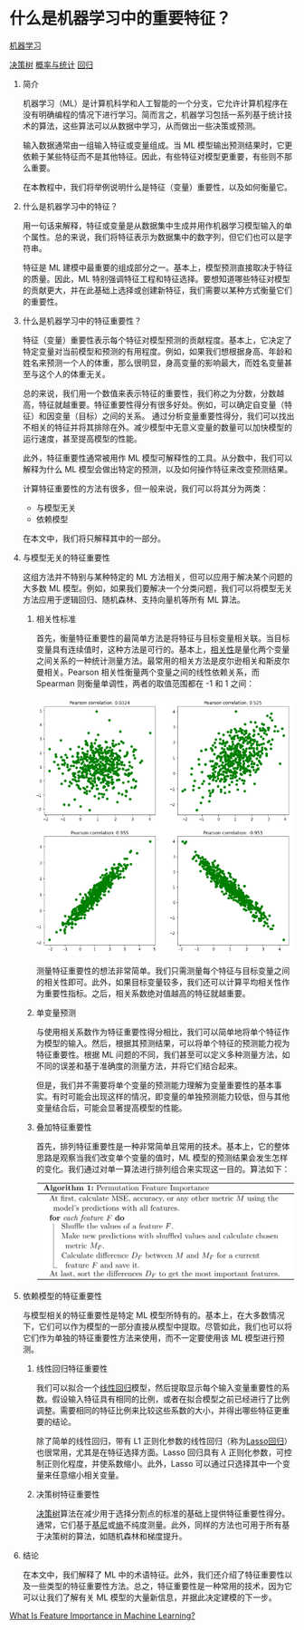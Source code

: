 # 什么是机器学习中的重要特征？

[机器学习](https://www.baeldung.com/cs/category/ai/ml)

[决策树](https://www.baeldung.com/cs/tag/decision-trees) [概率与统计](https://www.baeldung.com/cs/tag/probability-and-statistics) [回归](https://www.baeldung.com/cs/tag/regression)

1. 简介

    机器学习（ML）是计算机科学和人工智能的一个分支，它允许计算机程序在没有明确编程的情况下进行学习。简而言之，机器学习包括一系列基于统计技术的算法，这些算法可以从数据中学习，从而做出一些决策或预测。

    输入数据通常由一组输入特征或变量组成。当 ML 模型输出预测结果时，它更依赖于某些特征而不是其他特征。因此，有些特征对模型更重要，有些则不那么重要。

    在本教程中，我们将举例说明什么是特征（变量）重要性，以及如何衡量它。

2. 什么是机器学习中的特征？

    用一句话来解释，特征或变量是从数据集中生成并用作机器学习模型输入的单个属性。总的来说，我们将特征表示为数据集中的数字列，但它们也可以是字符串。

    特征是 ML 建模中最重要的组成部分之一。基本上，模型预测直接取决于特征的质量。因此，ML 特别强调特征工程和特征选择。要想知道哪些特征对模型的贡献更大，并在此基础上选择或创建新特征，我们需要以某种方式衡量它们的重要性。

3. 什么是机器学习中的特征重要性？

    特征（变量）重要性表示每个特征对模型预测的贡献程度。基本上，它决定了特定变量对当前模型和预测的有用程度。例如，如果我们想根据身高、年龄和姓名来预测一个人的体重，那么很明显，身高变量的影响最大，而姓名变量甚至与这个人的体重无关。

    总的来说，我们用一个数值来表示特征的重要性，我们称之为分数，分数越高，特征就越重要。特征重要性得分有很多好处。例如，可以确定自变量（特征）和因变量（目标）之间的关系。 通过分析变量重要性得分，我们可以找出不相关的特征并将其排除在外。减少模型中无意义变量的数量可以加快模型的运行速度，甚至提高模型的性能。

    此外，特征重要性通常被用作 ML 模型可解释性的工具。从分数中，我们可以解释为什么 ML 模型会做出特定的预测，以及如何操作特征来改变预测结果。

    计算特征重要性的方法有很多，但一般来说，我们可以将其分为两类：

    - 与模型无关
    - 依赖模型

    在本文中，我们将只解释其中的一部分。

4. 与模型无关的特征重要性

    这组方法并不特别与某种特定的 ML 方法相关，但可以应用于解决某个问题的大多数 ML 模型。例如，如果我们要解决一个分类问题，我们可以将模型无关方法应用于逻辑回归、随机森林、支持向量机等所有 ML 算法。

    1. 相关性标准

        首先，衡量特征重要性的最简单方法是将特征与目标变量相关联。当目标变量具有连续值时，这种方法是可行的。基本上，[相关性](https://www.baeldung.com/cs/correlation-coefficient)是量化两个变量之间关系的一种统计测量方法。最常用的相关方法是皮尔逊相关和斯皮尔曼相关。Pearson 相关性衡量两个变量之间的线性依赖关系，而 Spearman 则衡量单调性，两者的取值范围都在 -1 和 1 之间：

        ![pcorr](pic/pcorr.webp)

        测量特征重要性的想法非常简单。我们只需测量每个特征与目标变量之间的相关性即可。此外，如果目标变量较多，我们还可以计算平均相关性作为重要性指标。之后，相关系数绝对值越高的特征就越重要。

    2. 单变量预测

        与使用相关系数作为特征重要性得分相比，我们可以简单地将单个特征作为模型的输入。然后，根据其预测结果，可以将单个特征的预测能力视为特征重要性。根据 ML 问题的不同，我们甚至可以定义多种测量方法，如不同的误差和基于准确度的测量方法，并将它们结合起来。

        但是，我们并不需要将单个变量的预测能力理解为变量重要性的基本事实。有时可能会出现这样的情况，即变量的单独预测能力较低，但与其他变量结合后，可能会显著提高模型的性能。

    3. 叠加特征重要性

        首先，排列特征重要性是一种非常简单且常用的技术。基本上，它的整体思路是观察当我们改变单个变量的值时，ML 模型的预测结果会发生怎样的变化。我们通过对单一算法进行排列组合来实现这一目的。算法如下：

        ![由QuickLaTeX.com渲染](pic/quicklatex.com-17027e842ffea714591b268caba52850_l3.svg)

5. 依赖模型的特征重要性

    与模型相关的特征重要性是特定 ML 模型所特有的。基本上，在大多数情况下，它们可以作为模型的一部分直接从模型中提取。尽管如此，我们也可以将它们作为单独的特征重要性方法来使用，而不一定要使用该 ML 模型进行预测。

    1. 线性回归特征重要性

        我们可以拟合一个[线性回归](https://www.baeldung.com/cs/regularization-parameter-linear-regression#linear-regression)模型，然后提取显示每个输入变量重要性的系数。假设输入特征具有相同的比例，或者在拟合模型之前已经进行了比例调整。需要相同的特征比例来比较这些系数的大小，并得出哪些特征更重要的结论。

        除了简单的线性回归，带有 L1 正则化参数的线性回归（称为[Lasso回归](https://www.baeldung.com/cs/regularization-parameter-linear-regression#linear-regression)）也很常用，尤其是在特征选择方面。Lasso 回归具有 $\lambda$ 正则化参数，可控制正则化程度，并使系数缩小。此外，Lasso 可以通过只选择其中一个变量来任意缩小相关变量。

    2. 决策树特征重要性

        [决策树](https://www.baeldung.com/cs/decision-trees-vs-random-forests#decision-trees)算法在减少用于选择分割点的标准的基础上提供特征重要性得分。通常，它们基于[基尼](https://www.baeldung.com/cs/impurity-entropy-gini-index#gini-impurity)或[熵](https://www.baeldung.com/cs/impurity-entropy-gini-index#entropy)不纯度测量。此外，同样的方法也可用于所有基于决策树的算法，如随机森林和梯度提升。

6. 结论

    在本文中，我们解释了 ML 中的术语特征。此外，我们还介绍了特征重要性以及一些类型的特征重要性方法。总之，特征重要性是一种常用的技术，因为它可以让我们了解有关 ML 模型的大量新信息，并据此决定建模的下一步。

[What Is Feature Importance in Machine Learning?](https://www.baeldung.com/cs/ml-feature-importance)
